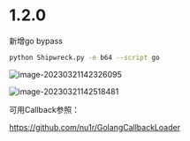 # 1.2.0

新增go bypass

```sh
python Shipwreck.py -e b64 --script go
```

![image-20230321142326095](.\go.png)

![image-20230321142518481](.\gorun.png)

可用Callback参照：

https://github.com/nu1r/GolangCallbackLoader

